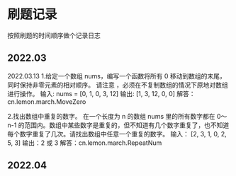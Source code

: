 # 刷题记录
按照刷题的时间顺序做个记录日志
## 2022.03
2022.03.13
1.给定一个数组 nums，编写一个函数将所有 0 移动到数组的末尾，同时保持非零元素的相对顺序。 请注意 ，必须在不复制数组的情况下原地对数组进行操作。
输入: nums = [0, 1, 0, 3, 12]
输出: [1, 3, 12, 0, 0]
解答：cn.lemon.march.MoveZero

2.找出数组中重复的数字。
在一个长度为 n 的数组 nums 里的所有数字都在 0～n-1 的范围内。数组中某些数字是重复的，但不知道有几个数字重复了，也不知道每个数字重复了几次。请找出数组中任意一个重复的数字。
输入：
[2, 3, 1, 0, 2, 5, 3]
输出：2 或 3
解答：cn.lemon.march.RepeatNum

## 2022.04